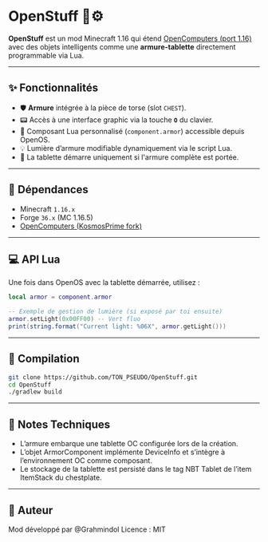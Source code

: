 # OpenStuff 🧠⚙️

**OpenStuff** est un mod Minecraft 1.16 qui étend [OpenComputers (port 1.16)](https://github.com/KosmosPrime/OpenComputers) avec des objets intelligents comme une **armure-tablette** directement programmable via Lua.

---

## ✨ Fonctionnalités

- 🛡️ **Armure** intégrée à la pièce de torse (slot `CHEST`).
- 📟 Accès à une interface graphic via la touche **`O`** du clavier.
- 🧩 Composant Lua personnalisé (`component.armor`) accessible depuis OpenOS.
- 💡 Lumière d’armure modifiable dynamiquement via le script Lua.
- 🔋 La tablette démarre uniquement si l'armure complète est portée.

---

## 🔧 Dépendances

- Minecraft `1.16.x`
- Forge `36.x` (MC 1.16.5)
- [OpenComputers (KosmosPrime fork)](https://github.com/KosmosPrime/OpenComputers)

---

## 💻 API Lua

Une fois dans OpenOS avec la tablette démarrée, utilisez :

```lua
local armor = component.armor

-- Exemple de gestion de lumière (si exposé par toi ensuite)
armor.setLight(0x00FF00) -- Vert fluo
print(string.format("Current light: %06X", armor.getLight()))

```

---

## 🧪 Compilation

```bash
git clone https://github.com/TON_PSEUDO/OpenStuff.git
cd OpenStuff
./gradlew build
```

---

## 🧠 Notes Techniques
- L’armure embarque une tablette OC configurée lors de la création.
- L’objet ArmorComponent implémente DeviceInfo et s’intègre à l’environnement OC comme composant.
- Le stockage de la tablette est persisté dans le tag NBT Tablet de l’item ItemStack du chestplate.

---

## 👤 Auteur
Mod développé par @Grahmindol
Licence : MIT


